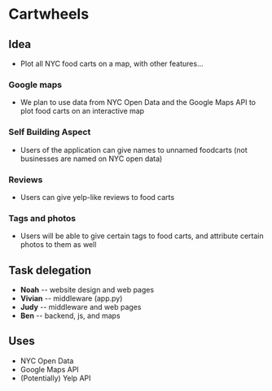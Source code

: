 Cartwheels
==========

## Idea
- Plot all NYC food carts on a map, with other features... 

### Google maps
- We plan to use data from NYC Open Data and the Google Maps API to plot food carts on an interactive map

### Self Building Aspect
- Users of the application can give names to unnamed foodcarts (not businesses are named on NYC open data)

### Reviews
- Users can give yelp-like reviews to food carts

### Tags and photos
- Users will be able to give certain tags to food carts, and attribute certain photos to them as well

## Task delegation
- **Noah** -- website design and web pages
- **Vivian** -- middleware (app.py)
- **Judy** -- middleware and web pages
- **Ben** -- backend, js, and maps

## Uses
- NYC Open Data
- Google Maps API
- (Potentially) Yelp API
